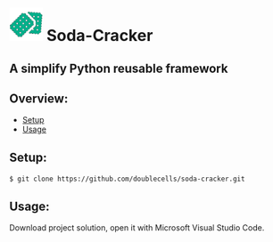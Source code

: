 # <img src="docs/images/cracker.png" width="60" height="60"> Soda-Cracker 
## A simplify Python reusable framework


## Overview:
  * [Setup](#setup)
  * [Usage](#usage)


## Setup:
```shell
$ git clone https://github.com/doublecells/soda-cracker.git
```

## Usage:
Download project solution, open it with Microsoft Visual Studio Code.